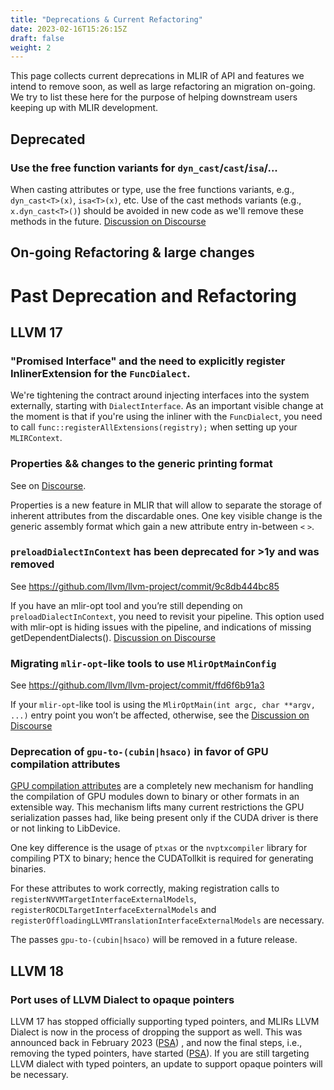 ```yaml
---
title: "Deprecations & Current Refactoring"
date: 2023-02-16T15:26:15Z
draft: false
weight: 2
---
```


This page collects current deprecations in MLIR of API and features we intend
to remove soon, as well as large refactoring an migration on-going.
We try to list these here for the purpose of helping downstream users keeping
up with MLIR development.

## Deprecated

### Use the free function variants for `dyn_cast`/`cast`/`isa`/...

When casting attributes or type, use the free functions variants, e.g.,
`dyn_cast<T>(x)`, `isa<T>(x)`, etc. Use of the cast methods variants (e.g.,
`x.dyn_cast<T>()`) should be avoided in new code as we'll remove these
methods in the future.
[Discussion on Discourse](https://discourse.llvm.org/t/preferred-casting-style-going-forward/68443)

## On-going Refactoring & large changes

# Past Deprecation and Refactoring

## LLVM 17

### "Promised Interface" and the need to explicitly register InlinerExtension for the `FuncDialect`.

We're tightening the contract around injecting interfaces into the system externally, starting with
`DialectInterface`. As an important visible change at the moment is that if you're using the inliner
with the `FuncDialect`, you need to call `func::registerAllExtensions(registry);` when setting up
your `MLIRContext`.

### Properties && changes to the generic printing format

See on [Discourse](https://discourse.llvm.org/t/rfc-introducing-mlir-operation-properties/67846/19).

Properties is a new feature in MLIR that will allow to separate the storage of
inherent attributes from the discardable ones. One key visible change is the
generic assembly format which gain a new attribute entry in-between `<` `>`.

### `preloadDialectInContext` has been deprecated for >1y and was removed

See https://github.com/llvm/llvm-project/commit/9c8db444bc85

If you have an mlir-opt tool and you’re still depending on
`preloadDialectInContext`, you need to revisit your pipeline. This option
used with mlir-opt is hiding issues with the pipeline, and indications of
missing getDependentDialects().
[Discussion on Discourse](https://discourse.llvm.org/t/psa-preloaddialectincontext-has-been-deprecated-for-1y-and-will-be-removed/68992)

### Migrating `mlir-opt`-like tools to use `MlirOptMainConfig`

See https://github.com/llvm/llvm-project/commit/ffd6f6b91a3

If your `mlir-opt`-like tool is using the
`MlirOptMain(int argc, char **argv, ...)` entry point you won’t be affected,
otherwise, see the
[Discussion on Discourse](https://discourse.llvm.org/t/psa-migrating-mlir-opt-like-tools-to-use-mliroptmainconfig/68991)

### Deprecation of `gpu-to-(cubin|hsaco)` in favor of GPU compilation attributes

[GPU compilation attributes](https://mlir.llvm.org/docs/Dialects/GPU/#gpu-compilation) are a completely new mechanism for handling the compilation
of GPU modules down to binary or other formats in an extensible way. This mechanism lifts
many current restrictions the GPU serialization passes had, like being present only if the
CUDA driver is there or not linking to LibDevice.

One key difference is the usage of `ptxas` or the `nvptxcompiler` library for compiling PTX
to binary; hence the CUDATollkit is required for generating binaries.

For these attributes to work correctly, making registration calls to `registerNVVMTargetInterfaceExternalModels`,
`registerROCDLTargetInterfaceExternalModels` and `registerOffloadingLLVMTranslationInterfaceExternalModels` are necessary.

The passes `gpu-to-(cubin|hsaco)` will be removed in a future release.

## LLVM 18

### Port uses of LLVM Dialect to opaque pointers

LLVM 17 has stopped officially supporting typed pointers, and MLIRs LLVM Dialect 
is now in the process of dropping the support as well. This was announced back
in February 2023 ([PSA](https://discourse.llvm.org/t/psa-in-tree-conversion-passes-can-now-be-used-with-llvm-opaque-pointers-please-switch-your-downstream-projects/68738))
, and now the final steps, i.e., removing the typed pointers, have started
([PSA](https://discourse.llvm.org/t/psa-removal-of-typed-pointers-from-the-llvm-dialect/74502)).
If you are still targeting LLVM dialect with typed pointers, an update to
support opaque pointers will be necessary.
